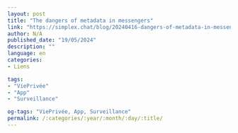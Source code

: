```yaml
---
layout: post
title: "The dangers of metadata in messengers"
link: "https://simplex.chat/blog/20240416-dangers-of-metadata-in-messengers.html"
author: N/A
published_date: "19/05/2024"
description: ""
language: en
categories:
- Liens

tags:
- "ViePrivée"
- "App"
- "Surveillance"

og-tags: "ViePrivée, App, Surveillance"
permalink: /:categories/:year/:month/:day/:title/
---
```

